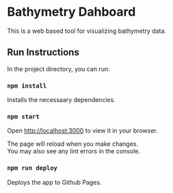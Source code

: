 # Bathymetry Dahboard

This is a web based tool for visualizing bathymetry data.

## Run Instructions

In the project directory, you can run:

### `npm install`

Installs the necessaary dependencies.

### `npm start`

Open [http://localhost:3000](http://localhost:3000) to view it in your browser.

The page will reload when you make changes.\
You may also see any lint errors in the console.

### `npm run deploy`

Deploys the app to Github Pages.
